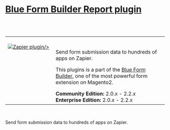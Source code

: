 <html>
<html>
<h1><a href="https://www.blueformbuilder.com/blue-form-builder-zapier.html">Blue Form Builder Report plugin</a></h1>
<br/><br/>
<table>
  <td width="30%" valign="top"style="border: none; ">
    <br><a href="https://www.blueformbuilder.com/blue-form-builder-zapier.html"><img src="https://www.blueformbuilder.com/pub/media/catalog/product/cache/5b184dbc4466ff75e0c23e054179cc32/b/l/blueformbuilder-zapier.png" alt="Zapier plugin" aria-labelledby="labelledby1538122092486" class="fotorama__img" aria-hidden="false">/><p>
      <td style="border:none;"></br>
        <div class="product attribute overview">
          <div class="valune">
  <p>
Send form submission data to hundreds of apps on Zapier.</p>
<p>This plugins is a part of the <a href="https://www.blueformbuilder.com/magento-2-form-builder.html">Blue Form Builder</a>, one of the most powerful form extension on Magento2.</p>
          <ul class="firebase-list">
</div>
</div>
<div class="compatibility">
<span class="compatibility"><b>Community Edition:</b> 2.0.x - 2.2.x
<b>Enterprise Edition:</b> 2.0.x - 2.2.x</span>
</div></td>
 </tr>
</table>
<br/>
<p>Send form submission data to hundreds of apps on Zapier.</p> 
  
